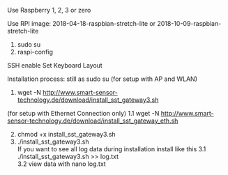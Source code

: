 Use Raspberry 1, 2, 3 or zero

Use RPI image:
2018-04-18-raspbian-stretch-lite
or 
2018-10-09-raspbian-stretch-lite

1. sudo su
2. raspi-config

SSH enable
Set Keyboard Layout 

Installation process:
still as sudo su
(for setup with AP and WLAN)
1. wget -N http://www.smart-sensor-technology.de/download/install_sst_gateway3.sh

(for setup with Ethernet Connection only)
1.1 wget -N http://www.smart-sensor-technology.de/download/install_sst_gateway_eth.sh		

2. chmod +x install_sst_gateway3.sh						
3. ./install_sst_gateway3.sh		
If you want to see all log data during installation install like this
3.1 ./install_sst_gateway3.sh >> log.txt			
3.2 view data with nano log.txt
